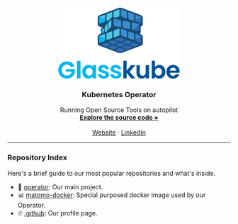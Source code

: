 <br />
<div align="center">
  <a href="https://github.com/glasskube/operator">
    <img src="https://raw.githubusercontent.com/glasskube/.github/main/images/glasskube-logo.png" alt="Glasskube Logo" height="160">
  </a>

<h3 align="center">Kubernetes Operator</h3>

  <p align="center">
    Running Open Source Tools on autopilot 
    <br />
    <a href="https://github.com/othneildrew/Best-README-Template"><strong>Explore the source code »</strong></a>
    <br />
    <br />
    <a href="https://glasskube.eu/">Website</a>
    ·
    <a href="https://www.linkedin.com/company/glasskube/">LinkedIn</a>
  </p>
</div>

<hr>

### Repository Index

Here's a brief guide to our most popular repositories and what's inside.

- 🔧 [operator](https://github.com/glasskube/operator): Our main project.
- 📊 [matomo-docker](https://github.com/glasskube/matomo-docker): Special purposed docker image used by our Operator.
- 🗈 [.github](https://github.com/glasskube/.github): Our profile page.
